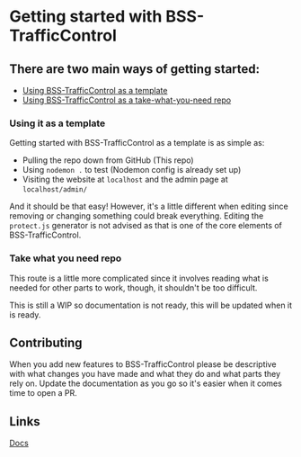 # Getting started with BSS-TrafficControl
## There are two main ways of getting started:
- [Using BSS-TrafficControl as a template](#using-it-as-a-template)
- [Using BSS-TrafficControl as a take-what-you-need repo](#take-what-you-need-repo)

### Using it as a template
Getting started with BSS-TrafficControl as a template is as simple as:
- Pulling the repo down from GitHub (This repo)
- Using `nodemon .` to test (Nodemon config is already set up)
- Visiting the website at `localhost` and the admin page at `localhost/admin/`

And it should be that easy!
However, it's a little different when editing since removing or changing something could break everything.
Editing the `protect.js` generator is not advised as that is one of the core elements of BSS-TrafficControl.

### Take what you need repo
This route is a little more complicated since it involves reading what is needed for other parts to work, though, it shouldn't be too difficult.

This is still a WIP so documentation is not ready, this will be updated when it is ready.

## Contributing
When you add new features to BSS-TrafficControl please be descriptive with what changes you have made and what they do and what parts they rely on. Update the documentation as you go so it's easier when it comes time to open a PR.

## Links
[Docs](parts.md)